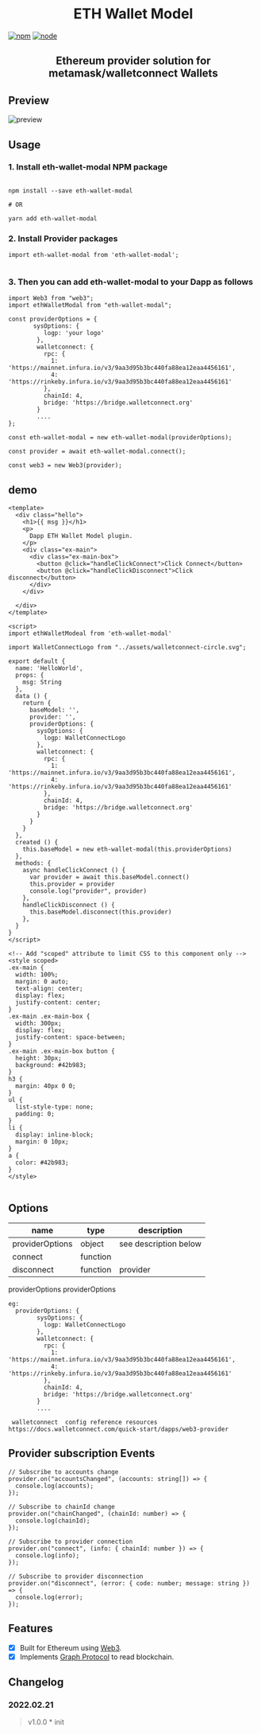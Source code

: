 <h1 align="center">
   ETH Wallet Model
</h1>

[![npm][npm]][npm-url]
[![node][node]][node-url]

<h2 align="center">
  Ethereum provider solution for metamask/walletconnect Wallets
</h2>

## Preview

![preview](./images/preview.png)

## Usage

### 1. Install eth-wallet-modal NPM package

```

npm install --save eth-wallet-modal

# OR

yarn add eth-wallet-modal

```

### 2. Install Provider packages

```
import eth-wallet-modal from 'eth-wallet-modal';


```

### 3. Then you can add eth-wallet-modal to your Dapp as follows

```
import Web3 from "web3";
import ethWalletModal from "eth-wallet-modal";

const providerOptions = {
       sysOptions: {
          logp: 'your logo'
        },
        walletconnect: {
          rpc: {
            1: 'https://mainnet.infura.io/v3/9aa3d95b3bc440fa88ea12eaa4456161',
            4: 'https://rinkeby.infura.io/v3/9aa3d95b3bc440fa88ea12eaa4456161'
          },
          chainId: 4,
          bridge: 'https://bridge.walletconnect.org'
        }
        ....
};

const eth-wallet-modal = new eth-wallet-modal(providerOptions);

const provider = await eth-wallet-modal.connect();

const web3 = new Web3(provider);

```

## demo

```
<template>
  <div class="hello">
    <h1>{{ msg }}</h1>
    <p>
      Dapp ETH Wallet Model plugin.
    </p>
    <div class="ex-main">
      <div class="ex-main-box">
        <button @click="handleClickConnect">Click Connect</button>
        <button @click="handleClickDisconnect">Click disconnect</button>
      </div>
    </div>

  </div>
</template>

<script>
import ethWalletModeal from 'eth-wallet-modal'

import WalletConnectLogo from "../assets/walletconnect-circle.svg";

export default {
  name: 'HelloWorld',
  props: {
    msg: String
  },
  data () {
    return {
      baseModel: '',
      provider: '',
      providerOptions: {
        sysOptions: {
          logp: WalletConnectLogo
        },
        walletconnect: {
          rpc: {
            1: 'https://mainnet.infura.io/v3/9aa3d95b3bc440fa88ea12eaa4456161',
            4: 'https://rinkeby.infura.io/v3/9aa3d95b3bc440fa88ea12eaa4456161'
          },
          chainId: 4,
          bridge: 'https://bridge.walletconnect.org'
        }
      }
    }
  },
  created () {
    this.baseModel = new eth-wallet-modal(this.providerOptions)
  },
  methods: {
    async handleClickConnect () {
      var provider = await this.baseModel.connect()
      this.provider = provider
      console.log("provider", provider)
    },
    handleClickDisconnect () {
      this.baseModel.disconnect(this.provider)
    },
  }
}
</script>

<!-- Add "scoped" attribute to limit CSS to this component only -->
<style scoped>
.ex-main {
  width: 100%;
  margin: 0 auto;
  text-align: center;
  display: flex;
  justify-content: center;
}
.ex-main .ex-main-box {
  width: 300px;
  display: flex;
  justify-content: space-between;
}
.ex-main .ex-main-box button {
  height: 30px;
  background: #42b983;
}
h3 {
  margin: 40px 0 0;
}
ul {
  list-style-type: none;
  padding: 0;
}
li {
  display: inline-block;
  margin: 0 10px;
}
a {
  color: #42b983;
}
</style>


```

## Options

| name            | type     | description           |
| --------------- | -------- | --------------------- |
| providerOptions | object   | see description below |
| connect         | function |                       |
| disconnect      | function | provider              |

providerOptions providerOptions

```
eg:
  providerOptions: {
        sysOptions: {
          logp: WalletConnectLogo
        },
        walletconnect: {
          rpc: {
            1: 'https://mainnet.infura.io/v3/9aa3d95b3bc440fa88ea12eaa4456161',
            4: 'https://rinkeby.infura.io/v3/9aa3d95b3bc440fa88ea12eaa4456161'
          },
          chainId: 4,
          bridge: 'https://bridge.walletconnect.org'
        }
        ....

 walletconnect  config reference resources  https://docs.walletconnect.com/quick-start/dapps/web3-provider
```

## Provider subscription Events

```
// Subscribe to accounts change
provider.on("accountsChanged", (accounts: string[]) => {
  console.log(accounts);
});

// Subscribe to chainId change
provider.on("chainChanged", (chainId: number) => {
  console.log(chainId);
});

// Subscribe to provider connection
provider.on("connect", (info: { chainId: number }) => {
  console.log(info);
});

// Subscribe to provider disconnection
provider.on("disconnect", (error: { code: number; message: string }) => {
  console.log(error);
});
```

## Features

- [x] Built for Ethereum using [Web3](https://github.com/ethereum/web3.js/).
- [x] Implements [Graph Protocol](https://github.com/graphprotocol) to read blockchain.

## Changelog

### 2022.02.21

> v1.0.0 \* init

[npm]: https://img.shields.io/npm/v/postcss-load-config.svg
[npm-url]: https://npmjs.com/package/postcss-load-config
[node]: https://img.shields.io/node/v/postcss-load-plugins.svg
[node-url]: https://nodejs.org/
